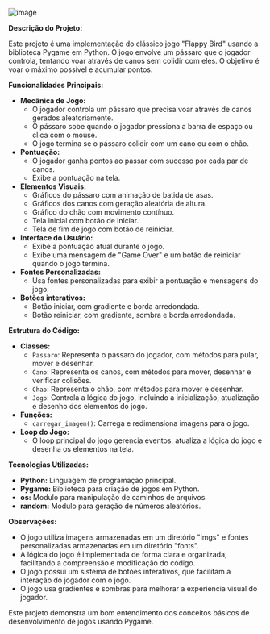 ![image](https://github.com/user-attachments/assets/8cf79c54-d775-4f7c-ab8b-b26c161e5e25)


**Descrição do Projeto:**

Este projeto é uma implementação do clássico jogo "Flappy Bird" usando a biblioteca Pygame em Python. O jogo envolve um pássaro que o jogador controla, tentando voar através de canos sem colidir com eles. O objetivo é voar o máximo possível e acumular pontos.

**Funcionalidades Principais:**

* **Mecânica de Jogo:**
    * O jogador controla um pássaro que precisa voar através de canos gerados aleatoriamente.
    * O pássaro sobe quando o jogador pressiona a barra de espaço ou clica com o mouse.
    * O jogo termina se o pássaro colidir com um cano ou com o chão.
* **Pontuação:**
    * O jogador ganha pontos ao passar com sucesso por cada par de canos.
    * Exibe a pontuação na tela.
* **Elementos Visuais:**
    * Gráficos do pássaro com animação de batida de asas.
    * Gráficos dos canos com geração aleatória de altura.
    * Gráfico do chão com movimento contínuo.
    * Tela inicial com botão de iniciar.
    * Tela de fim de jogo com botão de reiniciar.
* **Interface do Usuário:**
    * Exibe a pontuação atual durante o jogo.
    * Exibe uma mensagem de "Game Over" e um botão de reiniciar quando o jogo termina.
* **Fontes Personalizadas:**
    * Usa fontes personalizadas para exibir a pontuação e mensagens do jogo.
* **Botões interativos:**
    * Botão iniciar, com gradiente e borda arredondada.
    * Botão reiniciar, com gradiente, sombra e borda arredondada.

**Estrutura do Código:**

* **Classes:**
    * `Passaro`: Representa o pássaro do jogador, com métodos para pular, mover e desenhar.
    * `Cano`: Representa os canos, com métodos para mover, desenhar e verificar colisões.
    * `Chao`: Representa o chão, com métodos para mover e desenhar.
    * `Jogo`: Controla a lógica do jogo, incluindo a inicialização, atualização e desenho dos elementos do jogo.
* **Funções:**
    * `carregar_imagem()`: Carrega e redimensiona imagens para o jogo.
* **Loop do Jogo:**
    * O loop principal do jogo gerencia eventos, atualiza a lógica do jogo e desenha os elementos na tela.

**Tecnologias Utilizadas:**

* **Python:** Linguagem de programação principal.
* **Pygame:** Biblioteca para criação de jogos em Python.
* **os:** Modulo para manipulação de caminhos de arquivos.
* **random:** Modulo para geração de números aleatórios.

**Observações:**

* O jogo utiliza imagens armazenadas em um diretório "imgs" e fontes personalizadas armazenadas em um diretório "fonts".
* A lógica do jogo é implementada de forma clara e organizada, facilitando a compreensão e modificação do código.
* O jogo possui um sistema de botões interativos, que facilitam a interação do jogador com o jogo.
* O jogo usa gradientes e sombras para melhorar a experiencia visual do jogador.

Este projeto demonstra um bom entendimento dos conceitos básicos de desenvolvimento de jogos usando Pygame.
